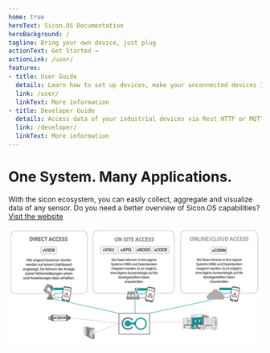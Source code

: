 ```yaml
---
home: true
heroText: Sicon.OS Documentation
heroBackground: /
tagline: Bring your own device, just plug
actionText: Get Started →
actionLink: /user/
features:
- title: User Guide
  details: Learn how to set up devices, make your unconnected devices IoT ready and visualize the data
  link: /user/
  linkText: More information
- title: Developer Guide
  details: Access data of your industrial devices via Rest HTTP or MQTT/WebSocket APIs and build applications
  link: /developer/
  linkText: More information
---
```


# One System. Many Applications.

With the sicon ecosystem, you can easily collect, aggregate and visualize data of any sensor.
Do you need a better overview of Sicon.OS capabilities? [Visit the website](https://gps-sttutgart.de)

![](./access.jpg)
